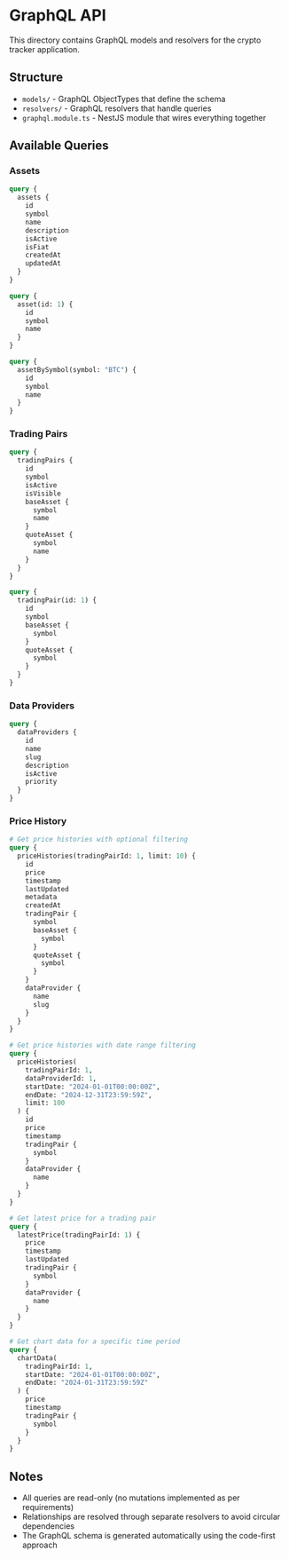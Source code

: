 # GraphQL API

This directory contains GraphQL models and resolvers for the crypto tracker application.

## Structure

- `models/` - GraphQL ObjectTypes that define the schema
- `resolvers/` - GraphQL resolvers that handle queries
- `graphql.module.ts` - NestJS module that wires everything together

## Available Queries

### Assets
```graphql
query {
  assets {
    id
    symbol
    name
    description
    isActive
    isFiat
    createdAt
    updatedAt
  }
}

query {
  asset(id: 1) {
    id
    symbol
    name
  }
}

query {
  assetBySymbol(symbol: "BTC") {
    id
    symbol
    name
  }
}
```

### Trading Pairs
```graphql
query {
  tradingPairs {
    id
    symbol
    isActive
    isVisible
    baseAsset {
      symbol
      name
    }
    quoteAsset {
      symbol
      name
    }
  }
}

query {
  tradingPair(id: 1) {
    id
    symbol
    baseAsset {
      symbol
    }
    quoteAsset {
      symbol
    }
  }
}
```

### Data Providers
```graphql
query {
  dataProviders {
    id
    name
    slug
    description
    isActive
    priority
  }
}
```

### Price History
```graphql
# Get price histories with optional filtering
query {
  priceHistories(tradingPairId: 1, limit: 10) {
    id
    price
    timestamp
    lastUpdated
    metadata
    createdAt
    tradingPair {
      symbol
      baseAsset {
        symbol
      }
      quoteAsset {
        symbol
      }
    }
    dataProvider {
      name
      slug
    }
  }
}

# Get price histories with date range filtering
query {
  priceHistories(
    tradingPairId: 1,
    dataProviderId: 1,
    startDate: "2024-01-01T00:00:00Z",
    endDate: "2024-12-31T23:59:59Z",
    limit: 100
  ) {
    id
    price
    timestamp
    tradingPair {
      symbol
    }
    dataProvider {
      name
    }
  }
}

# Get latest price for a trading pair
query {
  latestPrice(tradingPairId: 1) {
    price
    timestamp
    lastUpdated
    tradingPair {
      symbol
    }
    dataProvider {
      name
    }
  }
}

# Get chart data for a specific time period
query {
  chartData(
    tradingPairId: 1,
    startDate: "2024-01-01T00:00:00Z",
    endDate: "2024-01-31T23:59:59Z"
  ) {
    price
    timestamp
    tradingPair {
      symbol
    }
  }
}
```

## Notes

- All queries are read-only (no mutations implemented as per requirements)
- Relationships are resolved through separate resolvers to avoid circular dependencies
- The GraphQL schema is generated automatically using the code-first approach
